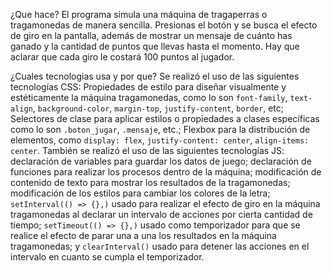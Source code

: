 ¿Que hace?
El programa simula una máquina de tragaperras o tragamonedas de manera sencilla. Presionas el botón y se busca el efecto de giro en la pantalla, además de mostrar un mensaje de cuánto has ganado y la cantidad de puntos que llevas hasta el momento. Hay que aclarar que cada giro le costará 100 puntos al jugador.

¿Cuales tecnologias usa y por que?
Se realizó el uso de las siguientes tecnologías CSS: Propiedades de estilo para diseñar visualmente y estéticamente la máquina tragamonedas, como lo son `font-family`, `text-align`, `background-color`, `margin-top`, `justify-content`, `border`, etc; Selectores de clase para aplicar estilos o propiedades a clases específicas como lo son `.boton_jugar`, `.mensaje`, etc.; Flexbox para la distribución de elementos, como `display: flex`, `justify-content: center`, `align-items: center`. También se realizó el uso de las siguientes tecnologías JS: declaración de variables para guardar los datos de juego; declaración de funciones para realizar los procesos dentro de la máquina; modificación de contenido de texto para mostrar los resultados de la tragamonedas; modificación de los estilos para cambiar los colores de la letra; `setInterval(() => {},)` usado para realizar el efecto de giro en la máquina tragamonedas al declarar un intervalo de acciones por cierta cantidad de tiempo; `setTimeout(() => {},)` usado como temporizador para que se realice el efecto de parar una a una los resultados en la máquina tragamonedas; y `clearInterval()` usado para detener las acciones en el intervalo en cuanto se cumpla el temporizador.
